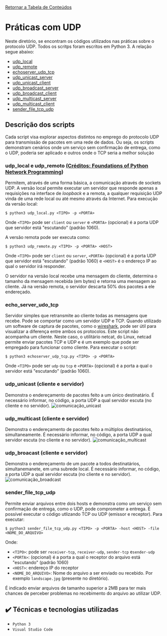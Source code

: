 [Retornar a Tabela de Conteúdos](./)
# Práticas com UDP

Neste diretório, se encontram os códigos utilizados nas práticas sobre o protocolo UDP. Todos os scritps foram escritos em Python 3. A relação segue abaixo:
*   [udp_local](udp_local.py) 
*   [udp_remote](udp_remote.py) 
*   [echoserver_udp_tcp](echoserver_udp_tcp.py)
*   [udp_unicast_server](udp_unicast_client.py)
*   [udp_unicast_client](udp_unicast_client.py)
*   [udp_broadcast_server](udp_broadcast_server.py)
*   [udp_broadcast_client](udp_broadcast_client.py)
*   [udp_multicast_server](udp_multicast_server.py)
*   [udp_multicast_client](udp_multicast_client.py)
*   [sender_file_tcp_udp](sender_file_tcp_udp.py)

## Descrição dos scripts
Cada script visa explorar aspectos distintos no emprego do protocolo UDP para transmissão de pacotes em uma rede de dados. Ou seja, os scripts demonstram cenários onde um serviço sem confirmação de entrega, como o UDP, poderia ser aplicado e outros onde o TCP seria a melhor solução

### udp_local e udp_remoto [(Créditos: Foundations of Python Network Programming](https://github.com/brandon-rhodes/fopnp))

Permitem, através de uma forma básica, a comunicação através de sockets UDP. A versão local permite executar um servidor que responde apenas a requisições na interface de <i>loopback</i> e a remota, a qualquer requisição UDP vinda de uma rede local ou até mesmo através da Internet. Para execução da versão local:
```
$ python3 udp_local.py <TIPO> -p <PORTA> 
```
Onde `<TIPO>` pode ser `client` ou `server` e `<PORTA>` (opcional) é a porta UDP que servidor está "escutando" (padrão 1060).
 
A versão remota pode ser executa como:
```
$ python3 udp_remote.py <TIPO> -p <PORTA> <HOST> 
```
Onde `<TIPO>` pode ser `client` ou `server`, `<PORTA>` (opcional) é a porta UDP que servidor está "escutando" (padrão 1060) e `<HOST>` é o endereço IP ao qual o servidor irá responder.

O servidor na versão local recebe uma mensagem do cliente, determina o tamanho da mensagem recebida (em bytes) e retorna uma mensagem ao cliente. Já na versão remota, o servidor descarta 50% dos pacotes a ele endereçado.

### echo_server_udo_tcp

Servidor simples que retransmite ao cliente todas as mensagens que recebe. Pode se comportar como um servidor UDP e TCP. Quando utilizado um software de captura de pacotes, como o [wireshark](https://www.wireshark.org/), pode ser útil para visualizar a diferença entre ambos os protocolos. Este script não acompanha um cliente. Neste caso, o utilitário netcat, do Linux, netcad permite enviar pacotes TCP e UDP e é um exemplo que pode ser empregado para funcionar como cliente. Para executar o script:

```
$ python3 echoserver_udp_tcp.py <TIPO> -p <PORTA> 
```
Onde `<TIPO>` pode ser `udp` ou `tcp` e `<PORTA>` (opcional) é a porta a qual o servidor está "escutando" (padrão 1060).

### udp_unicast (cliente e servidor)
Demonstra o endereçamento de pacotes feito a um único destinatário. É necessário informar, no código, a porta UDP a qual servidor escuta (no cliente e no servidor). 
![comunicação_unicast](https://upload.wikimedia.org/wikipedia/commons/7/75/Unicast.svg)

### udp_multicast (cliente e servidor)
Demonstra o endereçamento de pacotes feito a múltiplos destinatários, simultaneamente. É necessário informar, no código, a porta UDP a qual servidor escuta (no cliente e no servidor). 
![comunicação_multicast](https://upload.wikimedia.org/wikipedia/commons/3/30/Multicast.svg)

### udp_broacast (cliente e servidor)
Demonstra o endereçamento de um pacote a todos destinatários, simultanemanete, em uma subrede local. É necessário informar, no código, a porta UDP a qual servidor escuta (no cliente e no servidor). 
![comunicação_broadcast](https://upload.wikimedia.org/wikipedia/commons/d/dc/Broadcast.svg)

### sender_file_tcp_udp
Permite enviar arquivos entre dois hosts e demonstra como um serviço sem confirmação de entrega, como o UDP, pode comprometer a entrega. É possível executar o código utlizando TCP ou UDP (emissor e receptor). Para executar:

```
$ python3 sender_file_tcp_udp.py <TIPO> -p <PORTA> -host <HOST> -file <NOME_DO_ARQUIVO>
```
Onde:
*  `<TIPO>`: pode ser `receiver-tcp`, `receiver-udp`, `sender-tcp` e`sender-udp`
* `<PORTA>`: (opcional) é a porta a qual o receptor do arquivo está "escutando" (padrão 1060)
* `<HOST>`: endereço IP do receptor
* `<NOME_DO_ARQUIVO>`: Nome do arquivo a ser enviado ou recebido. Por exemplo `landscape.jpg` (presente no diretório).

É indicado enviar arquivos de tamanho superior a 2MB para ter mais chances de perceber problemas no recebimento do arquivo ao utilizar UDP.

## ✔️ Técnicas e tecnologias utilizadas

- ``Python 3``
- ``Visual Studio Code``